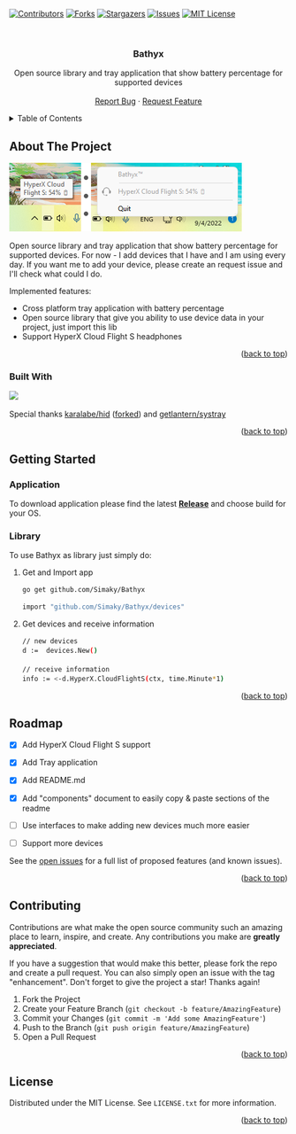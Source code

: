 [![Contributors][contributors-shield]][contributors-url]
[![Forks][forks-shield]][forks-url]
[![Stargazers][stars-shield]][stars-url]
[![Issues][issues-shield]][issues-url]
[![MIT License][license-shield]][license-url]



<!-- PROJECT LOGO -->
<br />
<div align="center">
  <a href="https://github.com/Simaky/Bathyx">
    <!--<img src="images/logo.png" alt="Logo" width="80" height="80">-->
  </a>

<h3 id="readme-top" align="center">Bathyx</h3>

  <p align="center">
    Open source library and tray application that show battery percentage for supported devices
   <!-- <br />
    <a href="https://github.com/Simaky/Bathyx/issues"><strong>Explore the docs »</strong></a>
 -->    
<br />
    <br />
    <a href="https://github.com/Simaky/Bathyx/issues">Report Bug</a>
    ·
    <a href="https://github.com/Simaky/Bathyx/issues">Request Feature</a>
  </p>
</div>



<!-- TABLE OF CONTENTS -->
<details>
  <summary>Table of Contents</summary>
  <ol>
    <li>
      <a href="#about-the-project">About The Project</a>
      <ul>
        <li><a href="#built-with">Built With</a></li>
      </ul>
    </li>
    <li>
      <a href="#getting-started">Getting Started</a>
      <ul>
        <li><a href="#prerequisites">Prerequisites</a></li>
        <li><a href="#installation">Installation</a></li>
      </ul>
    </li>
    <li><a href="#roadmap">Roadmap</a></li>
    <li><a href="#contributing">Contributing</a></li>
    <li><a href="#license">License</a></li>
  </ol>
</details>



<!-- ABOUT THE PROJECT -->
## About The Project

![Bathyx Screen Shot][product-screenshot]

Open source library and tray application that show battery percentage for supported devices.
For now - I add devices that I have and I am using every day.
If you want me to add your device, please create an request issue and I'll check what could I do.

Implemented features:
* Cross platform tray application with battery percentage
* Open source library that give you ability to use device data in your project, just import this lib
* Support HyperX Cloud Flight S headphones

<p align="right">(<a href="#readme-top">back to top</a>)</p>



### Built With


<img src="https://upload.wikimedia.org/wikipedia/commons/thumb/0/05/Go_Logo_Blue.svg/512px-Go_Logo_Blue.svg.png?20191207190041" width="100">

Special thanks [karalabe/hid](https://github.com/karalabe/hid) ([forked](https://github.com/Simaky/hid-v2)) and [getlantern/systray](github.com/getlantern/systray)

<p align="right">(<a href="#readme-top">back to top</a>)</p>



<!-- GETTING STARTED -->
## Getting Started

### Application

To download application please find the latest **[Release](https://github.com/Simaky/Bathyx/releases)** and choose build for your OS.

### Library

To use Bathyx as library just simply do:

1. Get and Import app
   ```sh
   go get github.com/Simaky/Bathyx
   ```

   ```sh
   import "github.com/Simaky/Bathyx/devices"
   ```
2. Get devices and receive information
   ```sh
   // new devices
   d :=  devices.New()
   
   // receive information
   info := <-d.HyperX.CloudFlightS(ctx, time.Minute*1)
   ```

<p align="right">(<a href="#readme-top">back to top</a>)</p>


<!-- ROADMAP -->
## Roadmap

- [x] Add HyperX Cloud Flight S support
- [x] Add Tray application
- [x] Add README.md
- [x] Add "components" document to easily copy & paste sections of the readme
- [ ] Use interfaces to make adding new devices much more easier
- [ ] Support more devices


See the [open issues](https://github.com/Simaky/Bathyx/issues) for a full list of proposed features (and known issues).

<p align="right">(<a href="#readme-top">back to top</a>)</p>



<!-- CONTRIBUTING -->
## Contributing

Contributions are what make the open source community such an amazing place to learn, inspire, and create. Any contributions you make are **greatly appreciated**.

If you have a suggestion that would make this better, please fork the repo and create a pull request. You can also simply open an issue with the tag "enhancement".
Don't forget to give the project a star! Thanks again!

1. Fork the Project
2. Create your Feature Branch (`git checkout -b feature/AmazingFeature`)
3. Commit your Changes (`git commit -m 'Add some AmazingFeature'`)
4. Push to the Branch (`git push origin feature/AmazingFeature`)
5. Open a Pull Request

<p align="right">(<a href="#readme-top">back to top</a>)</p>



<!-- LICENSE -->
## License

Distributed under the MIT License. See `LICENSE.txt` for more information.

<p align="right">(<a href="#readme-top">back to top</a>)</p>

<!-- MARKDOWN LINKS & IMAGES -->
<!-- https://www.markdownguide.org/basic-syntax/#reference-style-links -->
[contributors-shield]: https://img.shields.io/github/contributors/Simaky/Bathyx.svg?style=for-the-badge
[contributors-url]: https://github.com/Simaky/Bathyx/graphs/contributors
[forks-shield]: https://img.shields.io/github/forks/Simaky/Bathyx.svg?style=for-the-badge
[forks-url]: https://github.com/Simaky/Bathyx/network/members
[stars-shield]: https://img.shields.io/github/stars/Simaky/Bathyx.svg?style=for-the-badge
[stars-url]: https://github.com/Simaky/Bathyx/stargazers
[issues-shield]: https://img.shields.io/github/issues/Simaky/Bathyx.svg?style=for-the-badge
[issues-url]: https://github.com/Simaky/Bathyx/issues
[license-shield]: https://img.shields.io/github/license/Simaky/Bathyx.svg?style=for-the-badge
[license-url]: https://github.com/Simaky/Bathyx/blob/master/LICENSE.txt
[product-screenshot]: .github/screenshot.png
